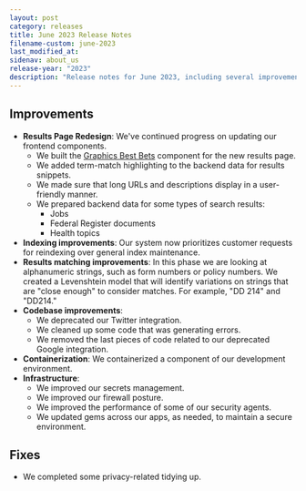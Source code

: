 ```yaml
---
layout: post
category: releases
title: June 2023 Release Notes
filename-custom: june-2023
last_modified_at: 
sidenav: about_us
release-year: "2023"
description: "Release notes for June 2023, including several improvements and one fix."
---
```

## Improvements

* **Results Page Redesign**: We've continued progress on updating our frontend components.
  * We built the [Graphics Best Bets](https://search.gov/admin-center/content/best-bets.html#best-bets-graphics) component for the new results page.
  * We added term-match highlighting to the backend data for results snippets.
  * We made sure that long URLs and descriptions display in a user-friendly manner.
  * We prepared backend data for some types of search results:
    * Jobs 
    * Federal Register documents
    * Health topics
* **Indexing improvements**: Our system now prioritizes customer requests for reindexing over general index maintenance.
* **Results matching improvements**: In this phase we are looking at alphanumeric strings, such as form numbers or policy numbers. We created a Levenshtein model that will identify variations on strings that are "close enough" to consider matches. For example, "DD 214" and "DD214."
* **Codebase improvements**: 
  * We deprecated our Twitter integration.
  * We cleaned up some code that was generating errors.
  * We removed the last pieces of code related to our deprecated Google integration.
* **Containerization**: We containerized a component of our development environment.
* **Infrastructure**: 
  * We improved our secrets management.
  * We improved our firewall posture.
  * We improved the performance of some of our security agents.
  * We updated gems across our apps, as needed, to maintain a secure environment.

## Fixes

* We completed some privacy-related tidying up.
